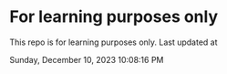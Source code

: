 # For learning purposes only
This repo is for learning purposes only.
Last updated at

Sunday, December 10, 2023 10:08:16 PM

